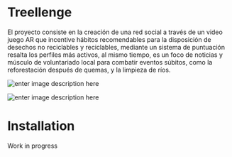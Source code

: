 # Treellenge

El proyecto consiste en la creación de una red social a través de un video juego AR que incentive hábitos recomendables para la
disposición de desechos no reciclables y reciclables, mediante un sistema de puntuación resalta los perfiles más activos, al mismo tiempo, es un foco de noticias y músculo de voluntariado local para combatir eventos súbitos,
como la reforestación después de quemas, y la limpieza de ríos.

![enter image description here](https://i.ibb.co/sKmvZdG/Fly-Converted.gif)


![enter image description here](https://ibb.co/5s91Bvj)

# Installation

Work in progress
